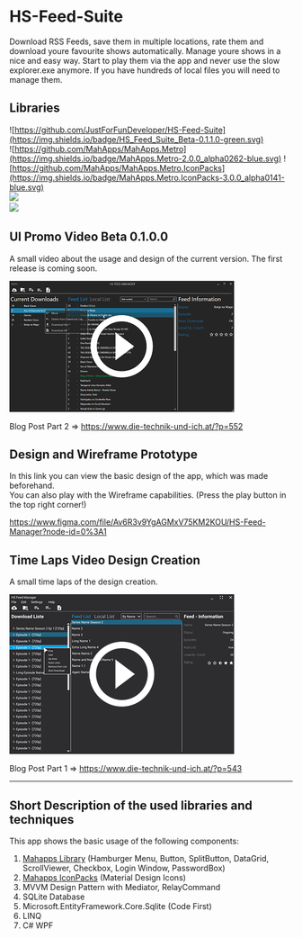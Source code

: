 # HS-Feed-Suite
Download RSS Feeds, save them in multiple locations, rate them and download youre favourite shows automatically.
Manage youre shows in a nice and easy way. Start to play them via the app and never use the slow explorer.exe anymore.
If you have hundreds of local files you will need to manage them.

## Libraries
![https://github.com/JustForFunDeveloper/HS-Feed-Suite](https://img.shields.io/badge/HS_Feed_Suite_Beta-0.1.1.0-green.svg) <br/>
![https://github.com/MahApps/MahApps.Metro](https://img.shields.io/badge/MahApps.Metro-2.0.0_alpha0262-blue.svg)
![https://github.com/MahApps/MahApps.Metro.IconPacks](https://img.shields.io/badge/MahApps.Metro.IconPacks-3.0.0_alpha0141-blue.svg) <br/>
![](https://img.shields.io/badge/Microsoft.EntityFrameworkCore.Sqlite.Core-2.2.4-orange.svg) <br/>
![](https://img.shields.io/badge/.NET_Framework-4.6.1-yellow.svg) <br/>

## UI Promo Video Beta 0.1.0.0
A small video about the usage and design of the current version. The first release is coming soon.

[![Promo-Video](./Pictures/Promo-Video.png)](https://www.die-technik-und-ich.at/wp-content/uploads/2019/04/17-18-04-2019_21_01_47.mp4)

Blog Post Part 2 =>
https://www.die-technik-und-ich.at/?p=552

## Design and Wireframe Prototype

In this link you can view the basic design of the app, which was made beforehand. <br/>
You can also play with the Wireframe capabilities. (Press the play button in the top right corner!)

https://www.figma.com/file/Av6R3v9YgAGMxV75KM2KOU/HS-Feed-Manager?node-id=0%3A1

## Time Laps Video Design Creation

A small time laps of the design creation.

[![Design Time Laps](./Pictures/HS-Feed-Manager.png)](http://www.die-technik-und-ich.at/wp-content/uploads/2019/03/HS_final.mp4)

Blog Post Part 1 =>
https://www.die-technik-und-ich.at/?p=543 <br/>

- - - -
## Short Description of the used libraries and techniques
This app shows the basic usage of the following components:

1. [Mahapps Library](https://github.com/MahApps/MahApps.Metro) (Hamburger Menu, Button, SplitButton, DataGrid, ScrollViewer, Checkbox, Login Window, PasswordBox)
2. [Mahapps IconPacks](https://github.com/MahApps/MahApps.Metro.IconPacks) (Material Design Icons)
3. MVVM Design Pattern with Mediator, RelayCommand
4. SQLite Database
5. Microsoft.EntityFramework.Core.Sqlite (Code First)
6. LINQ
7. C# WPF
